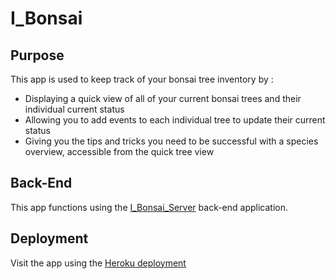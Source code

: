 # I_Bonsai
## Purpose
This app is used to keep track of your bonsai tree inventory by :
* Displaying a quick view of all of your current bonsai trees and their individual current status
* Allowing you to add events to each individual tree to update their current status
* Giving you the tips and tricks you need to be successful with a species overview, accessible from the quick tree view

## Back-End
This app functions using the [I_Bonsai_Server](https://github.com/KadenHansen/I_Bonsai_Server) back-end application.

## Deployment
Visit the app using the [Heroku deployment](https://i-bonsai.herokuapp.com/) 
